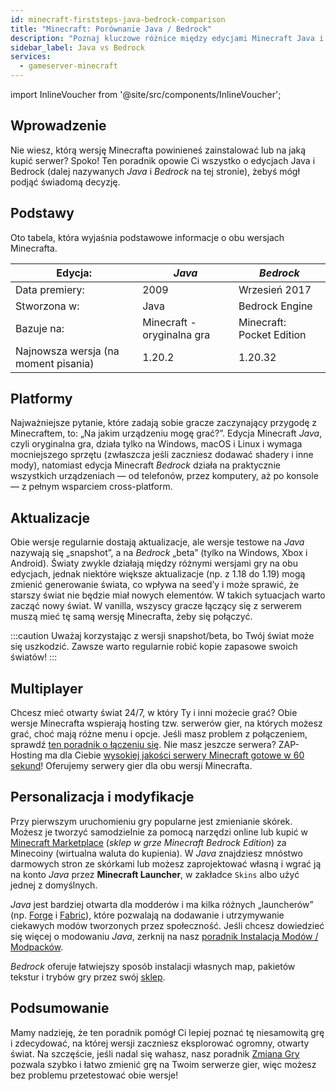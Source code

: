 ```yaml
---
id: minecraft-firststeps-java-bedrock-comparison
title: "Minecraft: Porównanie Java / Bedrock"
description: "Poznaj kluczowe różnice między edycjami Minecraft Java i Bedrock, aby wybrać najlepszą wersję dla swojej rozgrywki → Dowiedz się więcej już teraz"
sidebar_label: Java vs Bedrock
services:
  - gameserver-minecraft
---
```


import InlineVoucher from '@site/src/components/InlineVoucher';

## Wprowadzenie

Nie wiesz, którą wersję Minecrafta powinieneś zainstalować lub na jaką kupić serwer? Spoko! Ten poradnik opowie Ci wszystko o edycjach Java i Bedrock (dalej nazywanych *Java* i *Bedrock* na tej stronie), żebyś mógł podjąć świadomą decyzję.

<InlineVoucher />

## Podstawy

Oto tabela, która wyjaśnia podstawowe informacje o obu wersjach Minecrafta.

| Edycja:                       | *Java*                        | *Bedrock*                 |
| ------------------------------ | ----------------------------- | ------------------------- |
| Data premiery:                 | 2009                          | Wrzesień 2017             |
| Stworzona w:                  | Java                          | Bedrock Engine            |
| Bazuje na:                    | Minecraft - oryginalna gra    | Minecraft: Pocket Edition |
| Najnowsza wersja (na moment pisania) | 1.20.2                        | 1.20.32                   |

## Platformy

Najważniejsze pytanie, które zadają sobie gracze zaczynający przygodę z Minecraftem, to: „Na jakim urządzeniu mogę grać?”. Edycja Minecraft *Java*, czyli oryginalna gra, działa tylko na Windows, macOS i Linux i wymaga mocniejszego sprzętu (zwłaszcza jeśli zaczniesz dodawać shadery i inne mody), natomiast edycja Minecraft *Bedrock* działa na praktycznie wszystkich urządzeniach — od telefonów, przez komputery, aż po konsole — z pełnym wsparciem cross-platform.

## Aktualizacje

Obie wersje regularnie dostają aktualizacje, ale wersje testowe na *Java* nazywają się „snapshot”, a na *Bedrock* „beta” (tylko na Windows, Xbox i Android). Światy zwykle działają między różnymi wersjami gry na obu edycjach, jednak niektóre większe aktualizacje (np. z 1.18 do 1.19) mogą zmienić generowanie świata, co wpływa na seed’y i może sprawić, że starszy świat nie będzie miał nowych elementów. W takich sytuacjach warto zacząć nowy świat. W vanilla, wszyscy gracze łączący się z serwerem muszą mieć tę samą wersję Minecrafta, żeby się połączyć.

:::caution 
Uważaj korzystając z wersji snapshot/beta, bo Twój świat może się uszkodzić. Zawsze warto regularnie robić kopie zapasowe swoich światów!
:::

## Multiplayer

Chcesz mieć otwarty świat 24/7, w który Ty i inni możecie grać? Obie wersje Minecrafta wspierają hosting tzw. serwerów gier, na których możesz grać, choć mają różne menu i opcje. Jeśli masz problem z połączeniem, sprawdź [ten poradnik o łączeniu się](minecraft-firststeps-connect.md). Nie masz jeszcze serwera? ZAP-Hosting ma dla Ciebie [wysokiej jakości serwery Minecraft gotowe w 60 sekund](https://zap-hosting.com/en/minecraft-server-hosting/)! Oferujemy serwery gier dla obu wersji Minecrafta.

## Personalizacja i modyfikacje

Przy pierwszym uruchomieniu gry popularne jest zmienianie skórek. Możesz je tworzyć samodzielnie za pomocą narzędzi online lub kupić w [Minecraft Marketplace](https://www.minecraft.net/en-us/marketplace) (*sklep w grze Minecraft Bedrock Edition*) za Minecoiny (wirtualna waluta do kupienia). W *Java* znajdziesz mnóstwo darmowych stron ze skórkami lub możesz zaprojektować własną i wgrać ją na konto *Java* przez **Minecraft Launcher**, w zakładce `Skins` albo użyć jednej z domyślnych.

*Java* jest bardziej otwarta dla modderów i ma kilka różnych „launcherów” (np. [Forge](https://files.minecraftforge.net/net/minecraftforge/forge/) i [Fabric](https://fabricmc.net/use/installer/)), które pozwalają na dodawanie i utrzymywanie ciekawych modów tworzonych przez społeczność. Jeśli chcesz dowiedzieć się więcej o modowaniu *Java*, zerknij na nasz [poradnik Instalacja Modów / Modpacków](minecraft-forge-fabric-add-mods-modpacks.md).

*Bedrock* oferuje łatwiejszy sposób instalacji własnych map, pakietów tekstur i trybów gry przez swój [sklep](https://www.minecraft.net/en-us/catalog).

## Podsumowanie

Mamy nadzieję, że ten poradnik pomógł Ci lepiej poznać tę niesamowitą grę i zdecydować, na której wersji zaczniesz eksplorować ogromny, otwarty świat. Na szczęście, jeśli nadal się wahasz, nasz poradnik [Zmiana Gry](gameserver-gameswitch.md) pozwala szybko i łatwo zmienić grę na Twoim serwerze gier, więc możesz bez problemu przetestować obie wersje!

<InlineVoucher />